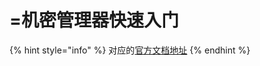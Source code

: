 # =机密管理器快速入门

{% hint style="info" %}
对应的[官方文档地址](https://bitwarden.com/help/secrets-manager-quick-start/)
{% endhint %}
